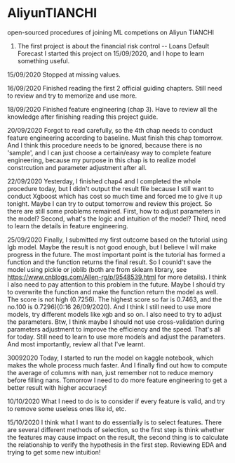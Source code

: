 # AliyunTIANCHI
open-sourced procedures of joining ML competions on Aliyun TIANCHI

1. The first project is about the financial risk control -- Loans Default Forecast
I started this project on 15/09/2020, and I hope to learn something useful.

15/09/2020
Stopped at missing values.

16/09/2020
Finished reading the first 2 official guiding chapters.
Still need to review and try to memorize and use more.

18/09/2020
Finished feature engineering (chap 3).
Have to review all the knowledge after finishing reading this project guide.

20/09/2020
Forgot to read carefully, so the 4th chap needs to conduct feature engineering according to baseline.
Must finish this chap tomorrow.
And I think this procedure needs to be ignored, because there is no 'sample', and I can just choose a certain/easy way to complete feature engineering, because my purpose in this chap is to realize model constrcution and parameter adjustment after all.

22/09/2020
Yesterday, I finished chap4 and I completed the whole procedure today, but I didn't output the result file because I still want to conduct Xgboost which has cost so much time and forced me to give it up tonight. Maybe I can try to output tomorrow and review this project.
So there are still some problems remained. First, how to adjust parameters in the model? Second, what's the logic and intuition of the model? Third, need to learn the details in feature engineering.

25/09/2020
Finally, I submitted my first outcome based on the tutorial using lgb model. Maybe the result is not good enough, but I believe I will make progress in the future. The most important point is the tutorial has formed a function and the function returns the final result. So I counld't save the model using pickle or joblib (both are from sklearn library, see https://www.cnblogs.com/Allen-rg/p/9548539.html for more details). I think I also need to pay attention to this problem in the future. Maybe I should try to overwrite the function and make the function return the model as well.
The score is not high (0.7256). The highest score so far is 0.7463, and the no.100 is 0.7296)(0:16 26/09/2020). And I think I still need to use more models, try different models like xgb and so on. I also need to try to adjust the parameters. Btw, I think maybe I should not use cross-validation during parameters adjustment to improve the efficiency and the speed.
That's all for today. Still need to learn to use more models and adjust the parameters. And most importantly, review all that I've learnt.

30092020
Today, I started to run the model on kaggle notebook, which makes the whole process much faster.
And I finally find out how to compute the average of columns with nan, just remember not to reduce memory before filling nans.
Tomorrow I need to do more feature engineering to get a better result with higher accuracy!

10/10/2020
What I need to do is to consider if every feature is valid, and try to remove some useless ones like id, etc.

15/10/2020
I think what I want to do essentially is to select features. There are several different methods of selection, so the first step is think whether the features may cause impact on the result, the second thing is to calculate the relationship to verify the hypothesis in the first step.
Reviewing EDA and trying to get some new intuition!
